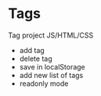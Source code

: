 # Tags
 Tag project JS/HTML/CSS

 - add tag
 - delete tag
 - save in localStorage
 - add new list of tags
 - readonly mode

